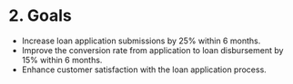 # 2. Goals

* Increase loan application submissions by 25% within 6 months.
* Improve the conversion rate from application to loan disbursement by 15% within 6 months.
* Enhance customer satisfaction with the loan application process.